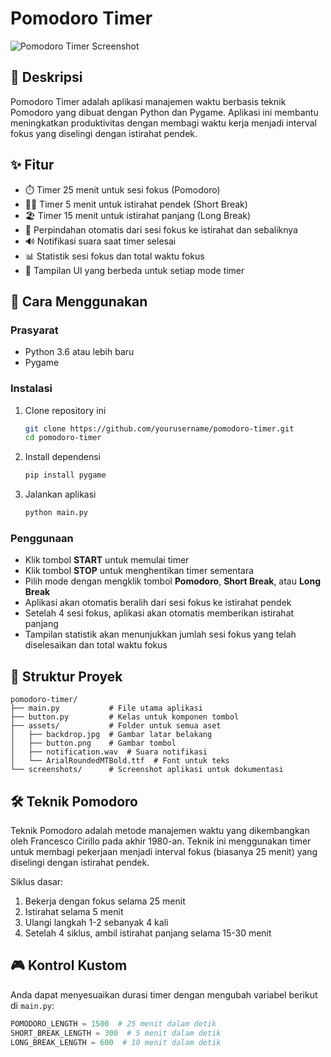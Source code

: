 # Pomodoro Timer

![Pomodoro Timer Screenshot](screenshots/pomodoro_screenshot.png)

## 📝 Deskripsi
Pomodoro Timer adalah aplikasi manajemen waktu berbasis teknik Pomodoro yang dibuat dengan Python dan Pygame. Aplikasi ini membantu meningkatkan produktivitas dengan membagi waktu kerja menjadi interval fokus yang diselingi dengan istirahat pendek.

## ✨ Fitur
- ⏱️ Timer 25 menit untuk sesi fokus (Pomodoro)
- 🧘‍♀️ Timer 5 menit untuk istirahat pendek (Short Break)
- 🏖️ Timer 15 menit untuk istirahat panjang (Long Break)
- 🔄 Perpindahan otomatis dari sesi fokus ke istirahat dan sebaliknya
- 🔊 Notifikasi suara saat timer selesai
- 📊 Statistik sesi fokus dan total waktu fokus
- 🌈 Tampilan UI yang berbeda untuk setiap mode timer

## 🚀 Cara Menggunakan

### Prasyarat
- Python 3.6 atau lebih baru
- Pygame

### Instalasi
1. Clone repository ini
   ```bash
   git clone https://github.com/yourusername/pomodoro-timer.git
   cd pomodoro-timer
   ```

2. Install dependensi
   ```bash
   pip install pygame
   ```

3. Jalankan aplikasi
   ```bash
   python main.py
   ```

### Penggunaan
- Klik tombol **START** untuk memulai timer
- Klik tombol **STOP** untuk menghentikan timer sementara
- Pilih mode dengan mengklik tombol **Pomodoro**, **Short Break**, atau **Long Break**
- Aplikasi akan otomatis beralih dari sesi fokus ke istirahat pendek
- Setelah 4 sesi fokus, aplikasi akan otomatis memberikan istirahat panjang
- Tampilan statistik akan menunjukkan jumlah sesi fokus yang telah diselesaikan dan total waktu fokus

## 📁 Struktur Proyek
```
pomodoro-timer/
├── main.py           # File utama aplikasi
├── button.py         # Kelas untuk komponen tombol
├── assets/           # Folder untuk semua aset
│   ├── backdrop.jpg  # Gambar latar belakang
│   ├── button.png    # Gambar tombol
│   ├── notification.wav  # Suara notifikasi
│   └── ArialRoundedMTBold.ttf  # Font untuk teks
└── screenshots/      # Screenshot aplikasi untuk dokumentasi
```

## 🛠️ Teknik Pomodoro
Teknik Pomodoro adalah metode manajemen waktu yang dikembangkan oleh Francesco Cirillo pada akhir 1980-an. Teknik ini menggunakan timer untuk membagi pekerjaan menjadi interval fokus (biasanya 25 menit) yang diselingi dengan istirahat pendek.

Siklus dasar:
1. Bekerja dengan fokus selama 25 menit
2. Istirahat selama 5 menit
3. Ulangi langkah 1-2 sebanyak 4 kali
4. Setelah 4 siklus, ambil istirahat panjang selama 15-30 menit

## 🎮 Kontrol Kustom
Anda dapat menyesuaikan durasi timer dengan mengubah variabel berikut di `main.py`:
```python
POMODORO_LENGTH = 1500  # 25 menit dalam detik
SHORT_BREAK_LENGTH = 300  # 5 menit dalam detik
LONG_BREAK_LENGTH = 600  # 10 menit dalam detik
```
